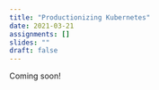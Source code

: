 ```yaml
---
title: "Productionizing Kubernetes"
date: 2021-03-21
assignments: []
slides: ""
draft: false
---
```


Coming soon!
